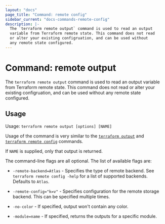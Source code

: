 ```yaml
---
layout: "docs"
page_title: "Command: remote config"
sidebar_current: "docs-commands-remote-config"
description: |-
  The `terraform remote output` command is used to read an output
  variable from Terraform remote state. This command does not read
  or alter your existing configruation, and can be used without
  any remote state configured.
---
```


# Command: remote output

The `terraform remote output` command is used to read an output variable from
Terraform remote state. This command does not read or alter your existing
configruation, and can be used without any remote state configured.

## Usage

Usage: `terraform remote output [options] [NAME]`

Usage of the command is very similar to the 
[`terraform output`](/docs/commands/output.html) and
[`terraform remote config`](/docs/commands/remote-config.html) 
commands.

If `NAME` is supplied, only that output is returned.

The command-line flags are all optional. The list of available flags are:

* `-remote-backend=Atlas` - Specifies the type of remote backend. See
  `terraform remote config -help` for a list of supported backends. Defaults
  to `Atlas`.

* `-remote-config="k=v"` - Specifies configuration for the remote storage
  backend. This can be specified multiple times.

* `-no-color` - If specified, output won't contain any color.

* `-module=name` - If specified, returns the outputs for a specific module.
